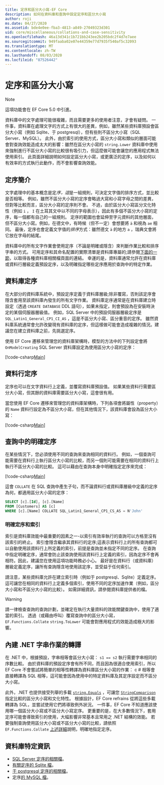 ```yaml
---
title: 定序和區分大小寫-EF Core
description: 如何在資料庫和查詢中設定定序和區分大小寫
author: roji
ms.date: 04/27/2020
ms.assetid: bde4e0ee-fba3-4813-a849-27049323d301
uid: core/miscellaneous/collations-and-case-sensitivity
ms.openlocfilehash: 46a13d341c1b721bb243ee2b205bdc2f4d7e7aee
ms.sourcegitcommit: 949faaba02e07e44359e77d7935f540af5c32093
ms.translationtype: MT
ms.contentlocale: zh-TW
ms.lasthandoff: 08/03/2020
ms.locfileid: "87526442"
---
```

# <a name="collations-and-case-sensitivity"></a>定序和區分大小寫

> [!NOTE]
> 這項功能會在 EF Core 5.0 中引進。

資料庫中的文字處理可能很複雜，而且需要更多的使用者注意，才會有疑問。 一件事，資料庫在處理文字的方式上有很大的差異，例如，雖然某些資料庫預設會區分大小寫（例如 Sqlite、于 postgresql），但有些則不區分大小寫（SQL Server、MySQL）。 此外，由於索引的使用方式，區分大小寫和類似的層面可能會對查詢效能造成太大的影響：雖然在區分大小寫的 `string.Lower` 資料庫中使用來強制進行不區分大小寫的比較很有吸引力，但這麼做可能會讓您的應用程式無法使用索引。 此頁面詳細說明如何設定區分大小寫，或更廣泛的定序，以及如何以有效率的方式執行此動作，而不會影響查詢效能。

## <a name="introduction-to-collations"></a>定序簡介

文字處理中的基本概念是定*序，這*是一組規則，可決定文字值的排序方式，並比較是否相等。 例如，雖然不區分大小寫的定序會略過大寫和小寫字母之間的差異，但對等比較而言，區分大小寫的定序則不會。 不過，由於區分大小寫區分文化特性（例如 `i` ， `I` 在土耳其文中以不同的字母表示），因此有多個不區分大小寫的定序，每一個都有自己的一組規則。 定序的範圍也會延伸至字元資料的其他層面，但不區分大小寫。例如，在德文中，有時候（但不一定）會想要將 `ä` 和視為 `ae` 相同。 最後，定序也會定義文字值的*排序*方式：雖然德文 `ä` 的地方 `a` ，瑞典文會將它放在字母的結尾。

資料庫中的所有文字作業會使用定序（不論是明確或隱含）來判斷作業比較和排序字串的方式。 可用定序和其命名配置的實際清單是資料庫專屬的;請參閱[下面的一節](#database-specific-information)，以取得各種資料庫相關檔頁面的連結。 幸運的是，資料庫通常允許在資料庫或資料行層級定義預設定序，以及明確指定哪些定序應用於查詢中的特定作業。

## <a name="database-collation"></a>資料庫定序

在大部分的資料庫系統中，預設定序定義于資料庫層級;除非覆寫，否則該定序會隱含套用至該資料庫內發生的所有文字作業。 資料庫定序通常是在資料庫建立時設定（透過 `CREATE DATABASE` DDL 語句），如果未指定，則會預設為在安裝時決定的某個伺服器層級值。 例如，SQL Server 中的預設伺服器層級定序是 `SQL_Latin1_General_CP1_CI_AS` ，這是不區分大小寫、區分重音的定序。 雖然資料庫系統通常會允許改變現有資料庫的定序，但這樣做可能會造成複雜的情況。建議您在建立資料庫之前，先挑選定序。

使用 EF Core 遷移來管理您的資料庫架構時，模型的方法中的下列設定會將 `OnModelCreating` SQL Server 資料庫設定為使用區分大小寫的定序：

[!code-csharp[Main](../../../samples/core/Miscellaneous/Collations/Program.cs?range=40)]

## <a name="column-collation"></a>資料行定序

定序也可以在文字資料行上定義，並覆寫資料庫預設值。 如果某些資料行需要區分大小寫，但其餘的資料庫需要區分大小寫，這會很有用。

當您使用 EF Core 遷移來管理您的資料庫架構時，下列各項會將屬性（property）的 `Name` 資料行設定為不區分大小寫，但在其他情況下，該資料庫會設為區分大小寫：

[!code-csharp[Main](../../../samples/core/Miscellaneous/Collations/Program.cs?name=OnModelCreating&highlight=6)]

## <a name="explicit-collation-in-a-query"></a>查詢中的明確定序

在某些情況下，您必須使用不同的查詢來查詢相同的資料行。 例如，一個查詢可能需要在資料行上執行區分大小寫的比較，而另一個則可能需要在相同的資料行上執行不區分大小寫的比較。 這可以藉由在查詢本身中明確指定定序來完成：

[!code-csharp[Main](../../../samples/core/Miscellaneous/Collations/Program.cs?name=SimpleQueryCollation)]

這會 `COLLATE` 在 SQL 查詢中產生子句，而不論資料行或資料庫層級中定義的定序為何，都適用區分大小寫的定序：

```sql
SELECT [c].[Id], [c].[Name]
FROM [Customers] AS [c]
WHERE [c].[Name] COLLATE SQL_Latin1_General_CP1_CS_AS = N'John'
```

### <a name="explicit-collations-and-indexes"></a>明確定序和索引

索引是資料庫效能中最重要的因素之一-以索引有效率執行的查詢可以方格至沒有該索引的終止。 索引會隱含繼承其資料行的定序;這表示資料行上的所有查詢都可以自動使用該資料行上所定義的索引，前提是查詢並未指定不同的定序。 在查詢中指定明確定序，通常會防止該查詢使用該資料行上定義的索引，因為定序不會再相符。因此，建議您在使用這項功能時務必小心。 最好是在資料行（或資料庫）層級定義定序，讓所有查詢隱含地使用該定序，並受益于任何索引。

請注意，某些資料庫允許在建立索引時（例如于 postgresql、Sqlite）定義定序。 這可讓您在相同的資料行上定義多個索引，使用不同的定序加速作業（例如，區分大小寫和不區分大小寫的比較）。 如需詳細資訊，請參閱資料庫提供者的檔。

> [!WARNING]
> 請一律檢查查詢的查詢計劃，並確定在執行大量資料的效能關鍵查詢中，使用了適當的索引。 透過（或藉由呼叫）覆寫查詢中的區分大小寫， `EF.Functions.Collate` `string.ToLower` 可能會對應用程式的效能造成極大的影響。

## <a name="translation-of-built-in-net-string-operations"></a>內建 .NET 字串作業的轉譯

在 .NET 中，根據預設，字串相等會區分大小寫： `s1 == s2` 執行需要字串相同的序數比較。 由於資料庫的預設定序會有所不同，而且因為很適合使用索引，所以 EF Core 不會嘗試將簡單的相等性轉譯為資料庫區分大小寫的作業： c # 相等會直接轉譯為 SQL 相等，這可能會因為使用中的特定資料庫及其定序設定而不區分大小寫。

此外，.NET 也提供接受列舉的多載 [`string.Equals`](/dotnet/api/system.string.equals#System_String_Equals_System_String_System_StringComparison_) ，可讓您 [`StringComparison`](/dotnet/api/system.stringcomparison) 指定比較的區分大小寫和文化特性。 根據設計，EF Core refrains 從將這些多載轉譯為 SQL，並嘗試使用它們將導致例外狀況。 一件事，EF Core 不知道應該使用哪一個區分大小寫或不區分大小寫定序。 更重要的是，在大多數情況下，套用定序可能會導致索引的使用，大幅影響非常基本且常用之 .NET 結構的效能。 若要強制查詢使用區分大小寫或不區分大小寫的比較，請依照 `EF.Functions.Collate` [上述詳細](#explicit-collations-and-indexes)說明，明確地指定定序。

## <a name="database-specific-information"></a>資料庫特定資訊

* [SQL Server 定序的相關檔](/sql/relational-databases/collations/collation-and-unicode-support)。
* [有關定序的 Sqlite 檔](/dotnet/standard/data/sqlite/collation)。
* [于 postgresql 定序的相關檔](https://www.postgresql.org/docs/current/collation.html)。
* 定序[的 MySQL 檔](https://dev.mysql.com/doc/refman/en/charset-general.html)。

